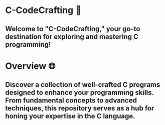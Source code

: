 # C-CodeCrafting 🚀
## Welcome to "C-CodeCrafting," your go-to destination for exploring and mastering C programming!

# Overview 🌐
## Discover a collection of well-crafted C programs designed to enhance your programming skills. From fundamental concepts to advanced techniques, this repository serves as a hub for honing your expertise in the C language.
